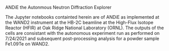 ANDiE the Autonmous Neutron Diffraction Explorer

The Jupyter notebooks containted herein are of ANDiE as implemented at the WAND2 instrument at the HB-2C beamline 
at the High-Flux Isotope Reactor (HFIR) at Oak Ridge National Laboratory (ORNL).
The outputs of the cells are consistant with the autonomous experiment run as performed on 7/24/2021 and subsequent post-processing analysis for a powder sample Fe1.09Te on WAND2. 